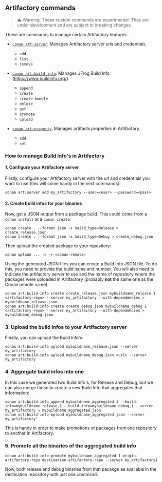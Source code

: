 ## Artifactory commands

> ⚠️ Warning: These custom commands are experimental. They are under development and are subject to breaking changes.

These are commands to manage certain Artifactory features:

- [``conan art:server``](readme_server.md): Manages Artifactory server urls and credentials.
  - ``add``
  -  ``list``
  -  ``remove``

- [``conan art:build-info``](readme_build_info.md): Manages JFrog Build Info (https://www.buildinfo.org/).
  - ``append``
  - ``create``
  - ``create-bundle``
  - ``delete``
  - ``get``
  - ``promote``
  - ``upload``

- [``conan art:property``](readme_property.md). Manages artifacts properties in Artifactory.
  - ``add``
  - ``set``


### How to manage Build Info's in Artifactory

#### 1. Configure your Artifactory server

Firstly, configure your Artifactory server with the url and credentials you want to use (this will come handy in the next commands):

```
conan art:server add my_artifactory --user=<user> --password=<pass>
```

#### 2. Create build infos for your binaries

Now, get a JSON output from a package build. This could come from a ``conan install`` or a ``conan create``:

```
conan create . --format json -s build_type=Release > create_release.json
conan create . --format json -s build_type=Debug > create_debug.json
```

Then upload the created package to your repository:

```
conan upload ... -c -r <conan-remote>
```

Using the generated JSON files you can create a Build Info JSON file. To do this, you need to provide the build
name and number. You will also need to indicate the artifactory server to use and the name of repository where the packages were uploaded in Artifactory (probably **not** the same one as the Conan remote name):

```
conan art:build-info create create_release.json mybuildname_release 1 <artifactory-repo> --server my_artifactory --with-dependencies > mybuildname_release.json
conan art:build-info create create_debug.json mybuildname_debug 1 <artifactory-repo> --server my_artifactory --with-dependencies > mybuildname_debug.json
```

### 3. Upload the build infos to your Artifactory server

Finally, you can upload the Build Info's:

```
conan art:build-info upload mybuildname_release.json --server my_artifactory
conan art:build-info upload mybuildname_debug.json <url> --server my_artifactory
```

### 4. Aggregate build infos into one

In this case we generated two Build Info's, for Release and Debug, but we can also merge those to
create a new Build Info that aggregates that information:

```
conan art:build-info append mybuildname_aggregated 1 --build-info=mybuildname_release,1 --build-info=mybuildname_debug,1 --server my_artifactory > mybuildname_aggregated.json
conan art:build-info upload mybuildname_aggregated.json --server my_artifactory"
```

This is handy in order to make promotions of packages from one repository to another in Artifactory.

### 5. Promote all the binaries of the aggregated build info

```
conan art:build-info promote mybuildname_aggregated 1 origin-artifactory-repo destination-artifactory-repo --server my_artifactory}
```

Now, both release and debug binaries from that pacakge ae available in the destination repository with just one command.
